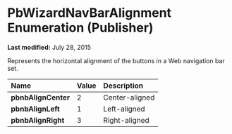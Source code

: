 
# PbWizardNavBarAlignment Enumeration (Publisher)

 **Last modified:** July 28, 2015

Represents the horizontal alignment of the buttons in a Web navigation bar set.


|**Name**|**Value**|**Description**|
|:-----|:-----|:-----|
| **pbnbAlignCenter**|2|Center-aligned|
| **pbnbAlignLeft**|1|Left-aligned|
| **pbnbAlignRight**|3|Right-aligned|
